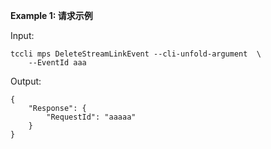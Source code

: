 **Example 1: 请求示例**



Input: 

```
tccli mps DeleteStreamLinkEvent --cli-unfold-argument  \
    --EventId aaa
```

Output: 
```
{
    "Response": {
        "RequestId": "aaaaa"
    }
}
```

